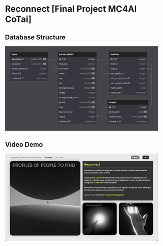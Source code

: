 # Reconnect [Final Project MC4AI CoTai]

## Database Structure

![Database structure](frontend/static/img/database.png)

## Video Demo

![Video demo](frontend/static/img/web.png)
